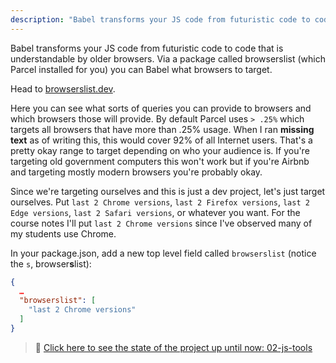 ```yaml
---
description: "Babel transforms your JS code from futuristic code to code that is understandable by older browsers. Via a package called browserslist (which Parcel installed for you) you can Babel what browsers to target."
---
```


Babel transforms your JS code from futuristic code to code that is understandable by older browsers. Via a package called browserslist (which Parcel installed for you) you can Babel what browsers to target.

Head to [browserslist.dev][dev].

Here you can see what sorts of queries you can provide to browsers and which browsers those will provide. By default Parcel uses `> .25%` which targets all browsers that have more than .25% usage. When I ran **missing text** as of writing this, this would cover 92% of all Internet users. That's a pretty okay range to target depending on who your audience is. If you're targeting old government computers this won't work but if you're Airbnb and targeting mostly modern browsers you're probably okay.

Since we're targeting ourselves and this is just a dev project, let's just target ourselves. Put `last 2 Chrome versions`, `last 2 Firefox versions`, `last 2 Edge versions`, `last 2 Safari versions`, or whatever you want. For the course notes I'll put `last 2 Chrome versions` since I've observed many of my students use Chrome.

In your package.json, add a new top level field called `browserslist` (notice the `s`, browser**s**list):

```json
{
  …
  "browserslist": [
    "last 2 Chrome versions"
  ]
}
```

> 🏁 [Click here to see the state of the project up until now: 02-js-tools][step]

[step]: https://github.com/btholt/citr-v7-project/tree/master/02-js-tools
[dev]: https://browserslist.dev

